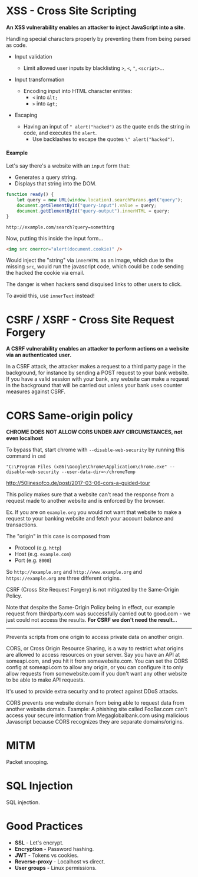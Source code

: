 # XSS - Cross Site Scripting

**An XSS vulnerability enables an attacker to inject JavaScript into a site.**

Handling special characters properly by preventing them from being parsed as code.

-   Input validation

    -   Limit allowed user inputs by blacklisting `>`, `<`, `"`, `<script>`...

-   Input transformation

    -   Encoding input into HTML character enitites:
        -   `<` into `&lt;`
        -   `>` into `&gt;`

-   Escaping
    -   Having an input of `" alert("hacked")` as the quote ends the string in code, and executes the `alert`.
        -   Use backlashes to escape the quotes `\" alert("hacked")`.

#### Example

Let's say there's a website with an `input` form that:

-   Generates a query string.
-   Displays that string into the DOM.

```js
function ready() {
    let query = new URL(window.location).searchParams.get("query");
    document.getElementById("query-input").value = query;
    document.getElementById("query-output").innerHTML = query;
}
```

```
http://example.com/search?query=something
```

Now, putting this inside the input form...

```html
<img src onerror="alert(document.cookie)" />
```

Would inject the "string" via `innerHTML` as an image, which due to the missing `src`, would run the javascript code, which could be code sending the hacked the cookie via email.

The danger is when hackers send disquised links to other users to click.

To avoid this, use `innerText` instead!

# CSRF / XSRF - Cross Site Request Forgery

**A CSRF vulnerability enables an attacker to perform actions on a website via an authenticated user.**

In a CSRF attack, the attacker makes a request to a third party page in the background, for instance by sending a POST request to your bank website. If you have a valid session with your bank, any website can make a request in the background that will be carried out unless your bank uses counter measures against CSRF.

# CORS Same-origin policy

**CHROME DOES NOT ALLOW CORS UNDER ANY CIRCUMSTANCES, not even localhost**

To bypass that, start chrome with `--disable-web-security` by running this command in `cmd`

```
"C:\Program Files (x86)\Google\Chrome\Application\chrome.exe" --disable-web-security --user-data-dir=~/chromeTemp
```

http://50linesofco.de/post/2017-03-06-cors-a-guided-tour

This policy makes sure that a website can't read the response from a request made to another website and is enforced by the browser.

Ex. If you are on `example.org` you would not want that website to make a request to your banking website and fetch your account balance and transactions.

The "origin" in this case is composed from

-   Protocol (e.g. `http`)
-   Host (e.g. `example.com`)
-   Port (e.g. `8000`)

So `http://example.org` and `http://www.example.org` and `https://example.org` are three different origins.

CSRF (Cross Site Request Forgery) is not mitigated by the Same-Origin Policy.

Note that despite the Same-Origin Policy being in effect, our example request from thirdparty.com was successfully carried out to good.com - we just could not access the results. **For CSRF we don't need the result**...

---

Prevents scripts from one origin to access private data on another origin.

CORS, or Cross Origin Resource Sharing, is a way to restrict what origins are allowed to access resources on your server. Say you have an API at someapi.com, and you hit it from somewebsite.com. You can set the CORS config at someapi.com to allow any origin, or you can configure it to only allow requests from somewebsite.com if you don't want any other website to be able to make API requests.

It's used to provide extra security and to protect against DDoS attacks.

CORS prevents one website domain from being able to request data from another website domain. Example: A phishing site called FooBar.com can't access your secure information from Megaglobalbank.com using malicious Javascript because CORS recognizes they are separate domains/origins.

# MITM

Packet snooping.

# SQL Injection

SQL injection.

# Good Practices

-   **SSL** - Let's encrypt.
-   **Encryption** - Password hashing.
-   **JWT** - Tokens vs cookies.
-   **Reverse-proxy** - Localhost vs direct.
-   **User groups** - Linux permissions.
